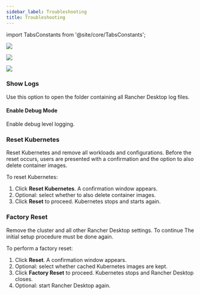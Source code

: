 ```yaml
---
sidebar_label: Troubleshooting
title: Troubleshooting
---
```


<head>
  <link rel="canonical" href="https://docs.rancherdesktop.io/ui/troubleshooting"/>
</head>

import TabsConstants from '@site/core/TabsConstants';

<Tabs groupId="os" defaultValue={TabsConstants.defaultOs}>
<TabItem value="Windows">

![](https://suse-rancher-media.s3.amazonaws.com/desktop/v1.12/ui-main/Windows_Troubleshooting.png)

</TabItem>
<TabItem value="macOS">

![](https://suse-rancher-media.s3.amazonaws.com/desktop/v1.12/ui-main/macOS_Troubleshooting.png)

</TabItem>
<TabItem value="Linux">

![](https://suse-rancher-media.s3.amazonaws.com/desktop/v1.12/ui-main/Linux_Troubleshooting.png)

</TabItem>
</Tabs>

### Show Logs

Use this option to open the folder containing all Rancher Desktop log files.

#### Enable Debug Mode

Enable debug level logging.

### Reset Kubernetes

Reset Kubernetes and remove all workloads and configurations. Before the reset occurs, users are presented with a confirmation and the option to also delete container images.

To reset Kubernetes:

1. Click **Reset Kubernetes**. A confirmation window appears.
1. Optional: select whether to also delete container images.
1. Click **Reset** to proceed. Kubernetes stops and starts again.

### Factory Reset

Remove the cluster and all other Rancher Desktop settings. To continue The initial setup procedure must be done again.

To perform a factory reset:

1. Click **Reset**. A confirmation window appears.
1. Optional: select whether cached Kubernetes images are kept.
1. Click **Factory Reset** to proceed. Kubernetes stops and Rancher Desktop closes.
1. Optional: start Rancher Desktop again.

